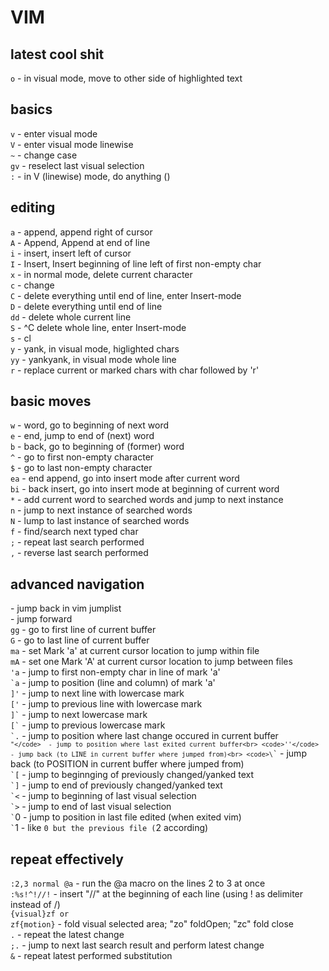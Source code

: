# VIM 
## latest cool shit 
<code>o</code>   - in visual mode, move to other side of highlighted text<br>

## basics 
<code>v</code>   - enter visual mode<br>
<code>V</code>   - enter visual mode linewise<br>
<code>~</code>   - change case <br>
<code>gv</code>  - reselect last visual selection<br>
<code>:</code>   - in V (linewise) mode, do anything ()<br>

## editing
<code>a</code>   - append, append right of cursor<br>
<code>A</code>   - Append, Append at end of line<br>
<code>i</code>   - insert, insert left of cursor<br>
<code>I</code>   - Insert, Insert beginning of line left of first non-empty char<br>
<code>x</code>   - in normal mode, delete current character<br>
<code>c</code>   - change <br>
<code>C</code>   - delete everything until end of line, enter Insert-mode<br>
<code>D</code>   - delete everything until end of line<br>
<code>dd</code>  - delete whole current line<br>
<code>S</code>   - ^C delete whole line, enter Insert-mode <br>
<code>s</code>   - cl<br>
<code>y</code>   - yank, in visual mode, higlighted chars<br>
<code>yy</code>  - yankyank, in visual mode whole line<br>
<code>r</code>   - replace current or marked chars with char followed by 'r'<br>


## basic moves
<code>w</code>   - word, go to beginning of next word<br>
<code>e</code>   - end, jump to end of (next) word<br>
<code>b</code>   - back, go to beginning of (former) word<br>
<code>^</code>   - go to first non-empty character<br>
<code>$</code>   - go to last non-empty character<br>
<code>ea</code>  - end append, go into insert mode after current word<br>
<code>bi</code>  - back insert, go into insert mode at beginning of current word<br>
<code>*</code>   - add current word to searched words and jump to next instance<br>
<code>n</code>   - jump to next instance of searched words<br>
<code>N</code>   - lump to last instance of searched words<br>
<code>f</code>   - find/search next typed char<br>
<code>;</code>   - repeat last search performed <br>
<code>,</code>   - reverse last search performed<br>

## advanced navigation
<code><c-o></code> - jump back in vim jumplist <br>
<code><c-i></code> - jump forward <br>
<code>gg</code>  - go to first line of current buffer<br>
<code>G</code>  - go to last line of current buffer<br>
<code>ma</code>  - set Mark 'a' at current cursor location to jump within file<br>
<code>mA</code>  - set one Mark 'A' at current cursor location to jump between files<br>
<code>'a</code>  - jump to first non-empty char in line of mark 'a' <br>
<code>\`a</code>  - jump to position (line and column) of mark 'a' <br>
<code>]'</code>  - jump to next line with lowercase mark<br>
<code>['</code>  - jump to previous line with lowercase mark<br>
<code>]\`</code>  - jump to next  lowercase mark<br>
<code>[\`</code>  - jump to previous lowercase mark<br>
<code>\`.</code>  - jump to position where last change occured in current buffer<br>
<code>`"</code>  - jump to position where last exited current buffer<br>
<code>''</code>  - jump back (to LINE in current buffer where jumped from)<br>
<code>\`\`</code>  - jump back (to POSITION in current buffer where jumped from)<br>
<code>\`[</code>  - jump to beginnging of previously changed/yanked text<br>
<code>\`]</code>  - jump to end of previously changed/yanked text<br>
<code>\`<</code>  - jump to beginning of last visual selection<br>
<code>\`></code>  - jump to end of last visual selection<br>
<code>\`</code>0  - jump to position in last file edited (when exited vim)<br>
<code>\`</code>1  - like `0 but the previous file (`2 according)<br>

## repeat effectively
<code>:2,3 normal @a</code>  - run the @a macro on the lines 2 to 3 at once <br>
<code>:%s!^!//!</code> -  insert "//" at the beginning of each line (using ! as delimiter instead of /)<br>
<code>{visual}zf or zf{motion}</code> - fold visual selected area; "zo" foldOpen; "zc" fold close <br>
<code>.</code>   - repeat the latest change<br>
<code>;.</code>  - jump to next last search result and perform latest change  <br>
<code>&</code>   - repeat latest performed substitution <br>
